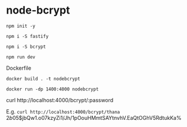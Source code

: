 # node-bcrypt

`npm init -y`

`npm i -S fastify`

`npm i -S bcrypt`  

`npm run dev`

Dockerfile

`docker build . -t nodebcrypt`

`docker run -dp 1400:4000 nodebcrypt`

curl http://localhost:4000/bcrypt/:password

E.g.
`curl http://localhost:4000/bcrypt/thana`
$2b$05$jbQw1.o07kzyZi1/Jh/1pOouHMmtSAYtnvhV.EaQtOGhV5RdtukKa% 


